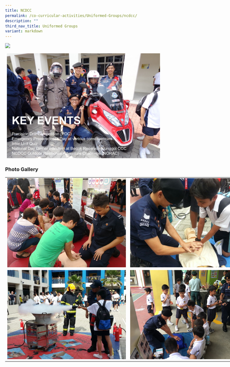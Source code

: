 ```yaml
---
title: NCDCC
permalink: /co-curricular-activities/Uniformed-Groups/ncdcc/
description: ""
third_nav_title: Uniformed Groups
variant: markdown
---
```

![](/images/ncdcc1.png)


![](/images/ncdcc4.jpeg)


### Photo Gallery

<table style="undefined;table-layout: fixed; width: 800px">
<colgroup>
<col style="width: 400px">
<col style="width: 400px">
</colgroup>
<tbody>
  <tr>
    <td><img src="/images/ncdcc5.jpeg"></td>
    <td><img src="/images/ncdcc6.jpeg"></td>
  </tr>
  <tr>
    <td><img src="/images/ncdcc7.jpeg"></td>
    <td><img src="/images/ncdcc8.jpeg"></td>
  </tr>
</tbody>
</table>